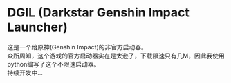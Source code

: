 # DGIL (Darkstar Genshin Impact Launcher)  
这是一个给原神(Genshin Impact)的非官方启动器。  
众所周知，这个游戏的官方启动器实在是太逊了，下载限速只有几M，因此我使用python编写了这个不限速启动器。  
持续开发中...
